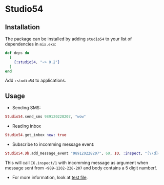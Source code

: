 # Studio54


## Installation

The package can be installed
by adding `studio54` to your list of dependencies in `mix.exs`:

```elixir
def deps do
  [
    {:studio54, "~> 0.2"}
  ]
end
```
Add `:studio54` to applications.

## Usage

- Sending SMS:
```elixir
Studio54.send_sms 989120228207, "wow"
```

- Reading inbox
```elixir
Studio54.get_inbox new: true
```

- Subscribe to incomming message event:
```elixir
Studio54.Db.add_message_event "989120228207", 60, IO, :inspect, "[\\d]{5}"
```

This will call `IO.inspect/1` with incomming message as argument when message
sent from `+989-1202-228-207` and body contains a 5 digit number!.

- For more information, look at [test file](/test/studio54_test.exs).
